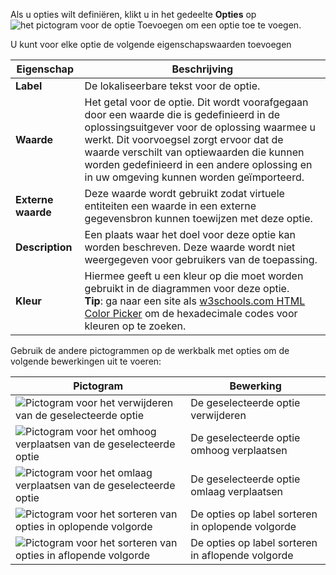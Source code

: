 Als u opties wilt definiëren, klikt u in het gedeelte **Opties** op ![het pictogram voor de optie Toevoegen](../maker/common-data-service/media/add-option-set-option-button.png) om een optie toe te voegen.

U kunt voor elke optie de volgende eigenschapswaarden toevoegen

|Eigenschap|Beschrijving|
|--|--|
|**Label**|De lokaliseerbare tekst voor de optie.|
|**Waarde**|Het getal voor de optie. Dit wordt voorafgegaan door een waarde die is gedefinieerd in de oplossingsuitgever voor de oplossing waarmee u werkt. Dit voorvoegsel zorgt ervoor dat de waarde verschilt van optiewaarden die kunnen worden gedefinieerd in een andere oplossing en in uw omgeving kunnen worden geïmporteerd.|
|**Externe waarde**|Deze waarde wordt gebruikt zodat virtuele entiteiten een waarde in een externe gegevensbron kunnen toewijzen met deze optie.|
|**Description**|Een plaats waar het doel voor deze optie kan worden beschreven. Deze waarde wordt niet weergegeven voor gebruikers van de toepassing.|
|**Kleur**|Hiermee geeft u een kleur op die moet worden gebruikt in de diagrammen voor deze optie.<br />**Tip**: ga naar een site als [w3schools.com HTML Color Picker](https://www.w3schools.com/colors/colors_picker.asp) om de hexadecimale codes voor kleuren op te zoeken.|

Gebruik de andere pictogrammen op de werkbalk met opties om de volgende bewerkingen uit te voeren:

|Pictogram|Bewerking|
|--|--|
|![Pictogram voor het verwijderen van de geselecteerde optie](../maker/common-data-service/media/remove-option-solution-explorer.gif)|De geselecteerde optie verwijderen|
|![Pictogram voor het omhoog verplaatsen van de geselecteerde optie](../maker/common-data-service/media/move-selected-option-up-solution-explorer.png)|De geselecteerde optie omhoog verplaatsen|
|![Pictogram voor het omlaag verplaatsen van de geselecteerde optie](../maker/common-data-service/media/move-selected-option-down-solution-explorer.png)|De geselecteerde optie omlaag verplaatsen|
|![Pictogram voor het sorteren van opties in oplopende volgorde](../maker/common-data-service/media/sort-option-set-option-asc-solution-explorer.png)|De opties op label sorteren in oplopende volgorde|
|![Pictogram voor het sorteren van opties in aflopende volgorde](../maker/common-data-service/media/sort-option-set-option-des-solution-explorer.png)|De opties op label sorteren in aflopende volgorde|